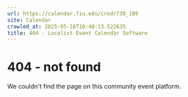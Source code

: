```yaml
---
url: https://calendar.fiu.edu/crodr738_189
site: Calendar
crawled_at: 2025-05-16T10:48:13.522635
title: 404 - Localist Event Calendar Software
---
```


# 404 - not found
We couldn't find the page on this community event platform.
